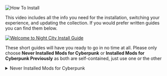 ![How To Install](https://i.imgur.com/image-of-your-new-header.png)

This video includes all the info you need for the installation, switching your experience, and updating the collection. If you would prefer written guides you can find them below.

[![Welcome to Night City Install Guide](https://i.imgur.com/Meeh2xb.png)](https://www.youtube.com/watch?v=1jwFdlfgIkg "Welcome to Night City Install Guide")

These short guides will have you ready to go in no time at all. Please only choose **Never Installed Mods for Cyberpunk** or **Installed Mods for Cyberpunk Previously** as both are self-contained, just use one or the other 

<details>
  
  <summary>Never Installed Mods for Cyberpunk</summary>
  &#10240;
  
# Installing Vortex

1️⃣ Ensure that you have installed Vortex if you haven't, which can be obtained [the link below](https://www.nexusmods.com/site/mods/1?tab=files)

[![Vortex](https://i.imgur.com/xXhkzvj.png)](https://www.nexusmods.com/site/mods/1?tab=files "Vortex download")

# Managing Cyberpunk

1️⃣ In the main Vortex Window, click on **"Select a game to manage"**

![Vortex First Steps 5](https://i.imgur.com/MQG9vBR.png)

2️⃣ On the next screen scroll down to the **"Cyberpunk 2077"** icon and, when mousing over it, click on **"Manage"** in orange

![Vortex First Steps 6](https://i.imgur.com/n9HwYPW.png)

3️⃣ On the popup that appears, click on **"Download"** on the bottom right in orange, after this Vortex will restart

![Vortex First Steps 7](https://i.imgur.com/C9vRW9M.png)

4️⃣ After Vortex restarts, a **"Game not discovered"** popup will appear, click **"Continue"** at the bottom right of the popup in orange

![Vortex First Steps 8](https://i.imgur.com/mBvyPrd.png)

5️⃣ A window will now pop up where you should choose the folder for your main **"Cyberpunk 2077"** install directory

6️⃣ Vortex will pop up a window titled **"REDmod DLC missing"** on which you should click **"Ignore"**

![REDmod first BS popup](https://i.imgur.com/mY9T3Aw.png)

7️⃣ Go to **"Settings"** on the left, then go to **"V2077 Settings"** and ensure that **"Automically convert old style 'archive' mods to REDmods on install"** is turned off
